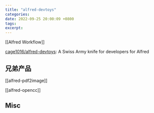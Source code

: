 ```yaml
---
title: "alfred-devtoys"
categories: 
date: 2022-09-25 20:00:09 +0800
tags: 
excerpt: 
---
```



[[Alfred Workflow]]

[cage1016/alfred-devtoys](https://github.com/cage1016/alfred-devtoys): A Swiss Army knife for developers for Alfred



## 兄弟产品

[[alfred-pdf2image]]

[[alfred-opencc]]



## Misc



